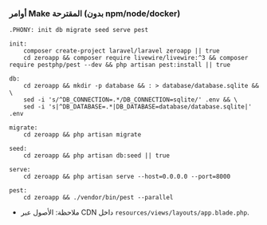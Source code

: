 ### أوامر Make المقترحة (بدون npm/node/docker)

```make
.PHONY: init db migrate seed serve pest

init:
	composer create-project laravel/laravel zeroapp || true
	cd zeroapp && composer require livewire/livewire:^3 && composer require pestphp/pest --dev && php artisan pest:install || true

db:
	cd zeroapp && mkdir -p database && : > database/database.sqlite && \
	sed -i 's/^DB_CONNECTION=.*/DB_CONNECTION=sqlite/' .env && \
	sed -i 's|^DB_DATABASE=.*|DB_DATABASE=database/database.sqlite|' .env

migrate:
	cd zeroapp && php artisan migrate

seed:
	cd zeroapp && php artisan db:seed || true

serve:
	cd zeroapp && php artisan serve --host=0.0.0.0 --port=8000

pest:
	cd zeroapp && ./vendor/bin/pest --parallel
```

- ملاحظة: الأصول عبر CDN داخل `resources/views/layouts/app.blade.php`.